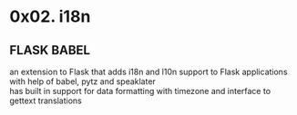 <h1>0x02. i18n</h1>

## FLASK BABEL
an extension to Flask that adds i18n and l10n support to Flask applications with help of babel, pytz and speaklater
<br>
has built in support for data formatting with timezone and interface to gettext translations
<br>
